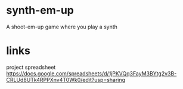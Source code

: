 # synth-em-up
A shoot-em-up game where you play a synth

# links

project spreadsheet
https://docs.google.com/spreadsheets/d/1jPKVQq3FayM3BYtg2v3B-CRLUd8UTk4RPPXnv4T0Wk0/edit?usp=sharing


